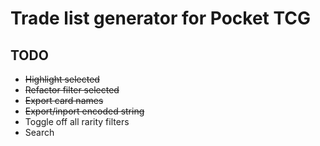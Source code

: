 # Trade list generator for Pocket TCG

## TODO

* ~~Highlight selected~~
* ~~Refactor filter selected~~
* ~~Export card names~~
* ~~Export/inport encoded string~~
* Toggle off all rarity filters
* Search
